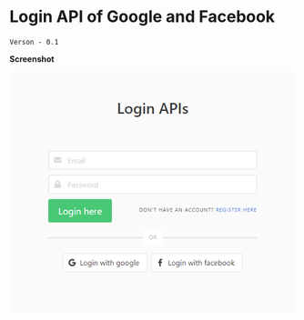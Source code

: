 # Login API of Google and Facebook

```
Verson - 0.1
```

__Screenshot__

![alt](/assets/images/loginApi&#32;-&#32;Annotation&#32;2019-10-22&#32;135552.png)

